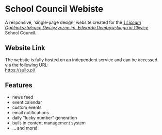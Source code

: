 # School Council Webiste
A responsive, 'single-page design' website created for the *[1 Liceum Ogólnokształcące Dwujęzyczne im. Edwarda Dembowskiego in Gliwice](http://www.lo1.gliwice.pl/)* School Council.

## Website Link
The website is fully hosted on an independent service and can be accessed via the following URL:    
https://suilo.pl/

## Features
- news feed
- event calendar
- custom events
- email notifications
- daily "lucky number" generation
- built-in content management system
- ... and more!
